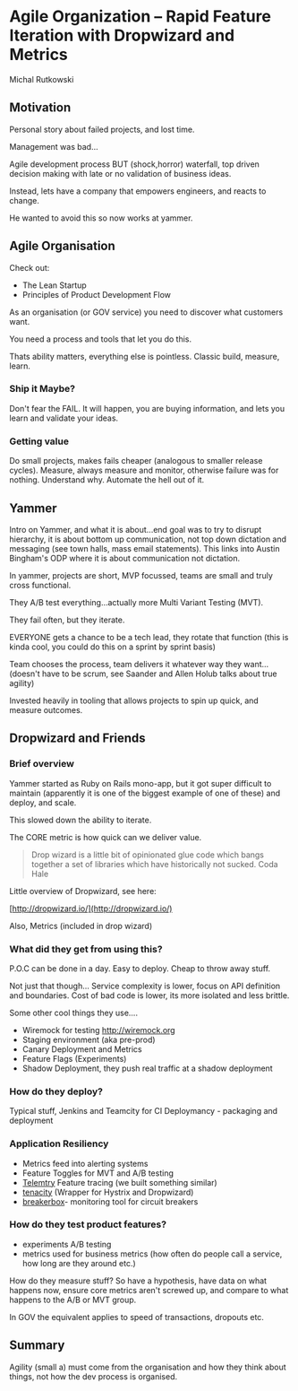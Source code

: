 # Agile Organization – Rapid Feature Iteration with Dropwizard and Metrics
Michal Rutkowski

## Motivation
Personal story about failed projects, and lost time.

Management was bad...

Agile development process BUT (shock,horror) waterfall, top driven decision making with late or no validation of business ideas.

Instead, lets have a company that empowers engineers, and reacts to change.

He wanted to avoid this so now works at yammer.

## Agile Organisation
Check out:

* The Lean Startup
* Principles of Product Development Flow

As an organisation (or GOV service) you need to discover what customers want.

You need a process and tools that let you do this.

Thats ability matters, everything else is pointless. Classic build, measure, learn.

### Ship it Maybe?
Don't fear the FAIL. It will happen, you are buying information, and lets you learn and validate your ideas.

### Getting value
Do small projects, makes fails cheaper (analogous to smaller release cycles). Measure, always measure and monitor, otherwise failure was for nothing. Understand why. Automate the hell out of it.

## Yammer
Intro on Yammer, and what it is about...end goal was to try to disrupt hierarchy, it is about bottom up communication, not top down dictation and messaging (see town halls, mass email statements). This links into Austin Bingham's ODP where it is about communication not dictation.

In yammer, projects are short, MVP focussed, teams are small and truly cross functional.

They A/B test everything...actually more Multi Variant Testing (MVT).

They fail often, but they iterate.

EVERYONE gets a chance to be a tech lead, they rotate that function (this is kinda cool, you could do this on a sprint by sprint basis)

Team chooses the process, team delivers it whatever way they want...(doesn't have to be scrum, see Saander and Allen Holub talks about true agility)

Invested heavily in tooling that allows projects to spin up quick, and measure outcomes.

## Dropwizard and Friends
### Brief overview
Yammer started as Ruby on Rails mono-app, but it got super difficult to maintain (apparently it is one of the biggest example of one of these) and deploy, and scale.

This slowed down the ability to iterate.

The CORE metric is how quick can we deliver value.

> Drop wizard is a little bit of opinionated glue code which bangs together a set of libraries which have historically not sucked.
> Coda Hale

Little overview of Dropwizard, see here:

[http://dropwizard.io/](http://dropwizard.io/)

Also, Metrics (included in drop wizard)

### What did they get from using this?
P.O.C can be done in a day.
Easy to deploy.
Cheap to throw away stuff.

Not just that though...
Service complexity is lower, focus on API definition and boundaries.
Cost of bad code is lower, its more isolated and less brittle.


Some other cool things they use....

* Wiremock for testing http://wiremock.org
* Staging environment (aka pre-prod)
* Canary Deployment and Metrics
* Feature Flags (Experiments)
* Shadow Deployment, they push real traffic at a shadow deployment

### How do they deploy?
Typical stuff, Jenkins and Teamcity for CI
Deploymancy - packaging and deployment

### Application Resiliency
* Metrics feed into alerting systems
* Feature Toggles for MVT and A/B testing
* [Telemtry](https://github.com/yammer/telemetry) Feature tracing (we built something similar)
* [tenacity](https://github.com/yammer/tenacity) (Wrapper for Hystrix and Dropwizard)
* [breakerbox](https://github.com/yammer/breakerbox)- monitoring tool for circuit breakers

### How do they test product features?
* experiments A/B testing
* metrics used for business metrics (how often do people call a service, how long are they around etc.)

How do they measure stuff? So have a hypothesis, have data on what happens now, ensure core metrics aren't screwed up, and compare to what happens to the A/B or MVT group.

In GOV the equivalent applies to speed of transactions, dropouts etc.

## Summary
Agility (small a) must come from the organisation and how they think about things, not how the dev process is organised.
